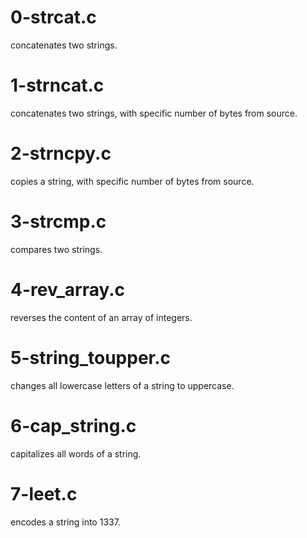 # 0-strcat.c 
concatenates two strings.
# 1-strncat.c
concatenates two strings, with specific number of bytes from source.
# 2-strncpy.c
copies a string, with specific number of bytes from source.
# 3-strcmp.c
compares two strings.
# 4-rev_array.c
reverses the content of an array of integers.
# 5-string_toupper.c
changes all lowercase letters of a string to uppercase.
# 6-cap_string.c
capitalizes all words of a string.
# 7-leet.c
encodes a string into 1337.
